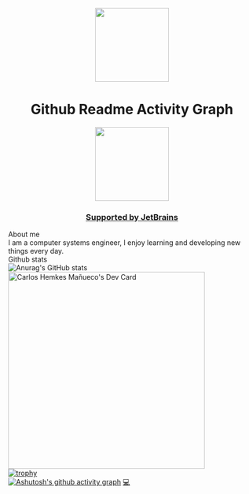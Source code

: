 <p align="center">
    <img src="asset/logo.svg" height="150">
</p>

<h1 align="center">Github Readme Activity Graph</h1>

<a href="https://jb.gg/OpenSourceSupport">
<p align="center">
    <img src="https://resources.jetbrains.com/storage/products/company/brand/logos/jb_beam.svg" height="150">
</p>
</a>
<h3 align="center"><a href="https://jb.gg/OpenSourceSupport">Supported by JetBrains</a></h3>

About me
<br>
I am a computer systems engineer, I enjoy learning and developing new things every day.
<br>
Github stats
<br>
![Anurag's GitHub stats](https://github-readme-stats.vercel.app/api?username=chemkes1999&show_icons=true&theme=transparent)
<br>
<a href="https://app.daily.dev/carlosshm99"><img src="https://api.daily.dev/devcards/730e51a2505b4e68a2b58348bef6f055.png?r=dpc" width="400" alt="Carlos Hemkes Mañueco's Dev Card"/></a>
<br>
[![trophy](https://github-profile-trophy.vercel.app/?username=chemkes1999&theme=onedark&row=2&column=3)](https://github.com/ryo-ma/github-profile-trophy)
<br>
[![Ashutosh's github activity graph](https://github-readme-activity-graph.vercel.app/graph?username=chemkes1999&theme=tokyo-night	)](https://github.com/ashutosh00710/github-readme-activity-graph)
<a href="https://github.com/Ashutosh00710/github-readme-activity-graph/commits?author=DenverCoder1" title="Code">💻</a>

